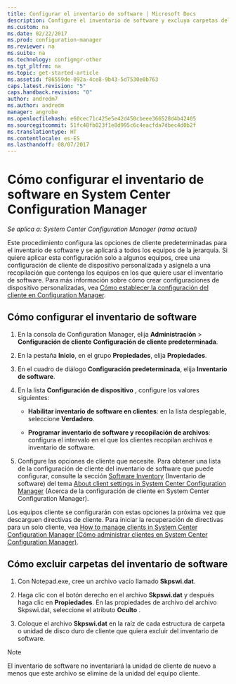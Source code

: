 ```yaml
---
title: Configurar el inventario de software | Microsoft Docs
description: Configure el inventario de software y excluya carpetas del inventario de software en Configuration Manager.
ms.custom: na
ms.date: 02/22/2017
ms.prod: configuration-manager
ms.reviewer: na
ms.suite: na
ms.technology: configmgr-other
ms.tgt_pltfrm: na
ms.topic: get-started-article
ms.assetid: f86559de-092a-4ce8-9b43-5d7530e0b763
caps.latest.revision: "5"
caps.handback.revision: "0"
author: andredm7
ms.author: andredm
manager: angrobe
ms.openlocfilehash: e60cec71c425e5e42d450cbeee366528d4b42405
ms.sourcegitcommit: 51fc48fb023f1e8d995c6c4eacfda7dbec4d0b2f
ms.translationtype: HT
ms.contentlocale: es-ES
ms.lasthandoff: 08/07/2017
---
```

# <a name="how-to-configure-software-inventory-in-system-center-configuration-manager"></a>Cómo configurar el inventario de software en System Center Configuration Manager

*Se aplica a: System Center Configuration Manager (rama actual)*

 Este procedimiento configura las opciones de cliente predeterminadas para el inventario de software y se aplicará a todos los equipos de la jerarquía. Si quiere aplicar esta configuración solo a algunos equipos, cree una configuración de cliente de dispositivo personalizada y asígnela a una recopilación que contenga los equipos en los que quiere usar el inventario de software. Para más información sobre cómo crear configuraciones de dispositivo personalizadas, vea [Cómo establecer la configuración del cliente en Configuration Manager](../../../../core/clients/deploy/configure-client-settings.md).  

## <a name="to-configure-software-inventory"></a>Cómo configurar el inventario de software  

1.  En la consola de Configuration Manager, elija **Administración** > **Configuración de cliente**  **Configuración de cliente predeterminada**.  

4.  En la pestaña **Inicio**, en el grupo **Propiedades**, elija **Propiedades**.  

5.  En el cuadro de diálogo **Configuración predeterminada**, elija **Inventario de software**.  

6.  En la lista **Configuración de dispositivo** , configure los valores siguientes:  

    -   **Habilitar inventario de software en clientes**: en la lista desplegable, seleccione **Verdadero**.  

    -   **Programar inventario de software y recopilación de archivos**: configura el intervalo en el que los clientes recopilan archivos e inventario de software.   

7.  Configure las opciones de cliente que necesite. Para obtener una lista de la configuración de cliente del inventario de software que puede configurar, consulte la sección [Software Inventory](../../../../core/clients/deploy/about-client-settings.md#software-inventory) (Inventario de software) del tema [About client settings in System Center Configuration Manager](../../../../core/clients/deploy/about-client-settings.md) (Acerca de la configuración de cliente en System Center Configuration Manager).  

 Los equipos cliente se configurarán con estas opciones la próxima vez que descarguen directivas de cliente. Para iniciar la recuperación de directivas para un solo cliente, vea [How to manage clients in System Center Configuration Manager (Cómo administrar clientes en System Center Configuration Manager)](../../../../core/clients/manage/manage-clients.md).  


## <a name="to-exclude-folders-from-software-inventory"></a>Cómo excluir carpetas del inventario de software  

1.  Con Notepad.exe, cree un archivo vacío llamado **Skpswi.dat**.  

2.  Haga clic con el botón derecho en el archivo **Skpswi.dat** y después haga clic en **Propiedades**. En las propiedades de archivo del archivo Skpswi.dat, seleccione el atributo **Oculto** .  

3.  Coloque el archivo **Skpswi.dat** en la raíz de cada estructura de carpeta o unidad de disco duro de cliente que quiera excluir del inventario de software.  

> [!NOTE]  
>  El inventario de software no inventariará la unidad de cliente de nuevo a menos que este archivo se elimine de la unidad del equipo cliente.